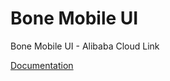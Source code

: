 # Bone Mobile UI

Bone Mobile UI - Alibaba Cloud Link

[Documentation](https://lark.alipay.com/ningbang.wnb/bone-mobile-ui/basic-component-list)
